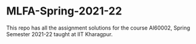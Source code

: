 # MLFA-Spring-2021-22
This repo has all the assignment solutions for the course AI60002, Spring Semester 2021-22 taught at IIT Kharagpur. 
